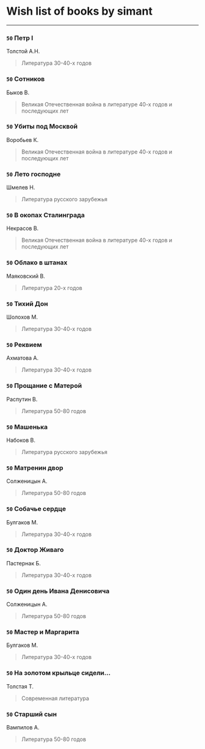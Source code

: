 # Wish list of books by simant
---

### `50` Петр I
Толстой А.Н.
> Литература 30-40-х годов

### `50` Сотников
Быков В.
> Великая Отечественная война в литературе 40-х годов и последующих лет

### `50` Убиты под Москвой
Воробьев К.
> Великая Отечественная война в литературе 40-х годов и последующих лет

### `50` Лето господне
Шмелев Н.
> Литература русского зарубежья

### `50` В окопах Сталинграда
Некрасов В.
> Великая Отечественная война в литературе 40-х годов и последующих лет

### `50` Облако в штанах
Маяковский В.
> Литература 20-х годов

### `50` Тихий Дон
Шолохов М.
> Литература 30-40-х годов

### `50` Реквием
Ахматова А.
> Литература 30-40-х годов

### `50` Прощание с Матерой
Распутин В.
> Литература 50-80 годов

### `50` Машенька
Набоков В.
> Литература русского зарубежья

### `50` Матренин двор
Солженицын А.
> Литература 50-80 годов

### `50` Собачье сердце
Булгаков М.
> Литература 30-40-х годов

### `50` Доктор Живаго
Пастернак Б.
> Литература 30-40-х годов

### `50` Один день Ивана Денисовича
Солженицын А.
> Литература 50-80 годов

### `50` Мастер и Маргарита
Булгаков М.
> Литература 30-40-х годов

### `50` На золотом крыльце сидели...
Толстая Т.
> Современная литература

### `50` Старший сын
Вампилов А.
> Литература 50-80 годов

